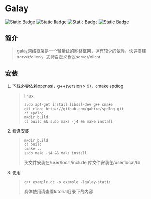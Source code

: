 
# Galay

![Static Badge](https://img.shields.io/badge/License-MIT-yellow)
![Static Badge](https://img.shields.io/badge/Language-C%2B%2B-red%20) 
![Static Badge](https://img.shields.io/badge/Platfrom-Linux-red)
![Static Badge](https://img.shields.io/badge/Architecture-x86%20x64-8A2BE2)

## 简介

> galay网络框架是一个轻量级的网络框架，拥有较少的依赖，快速搭建server/client，支持自定义协议server/client

## 安装

1. 下载必要依赖openssl，g++(version > 9)，cmake spdlog
    > linux
    >```shell
    > sudo apt-get install libssl-dev g++ cmake
    > git clone https://github.com/gabime/spdlog.git
    > cd spdlog
    > mkdir build
    > cd build && sudo make -j4 && make install
    >```

2. 编译安装
    > ```shell
    > mkdir build
    > cd build
    > cmake ..
    > sudo make -j4 && make install
    >```
    > 头文件安装在/user/local/include,库文件安装在/user/local/lib

3. 使用
    > ```shell
    > g++ example.cc -o example -lgalay-static
    > ```
    > 具体使用请查看tutorial目录下的内容
